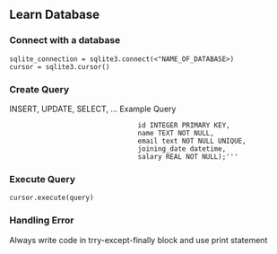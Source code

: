 ## Learn Database

### Connect with a database
~~~
sqlite_connection = sqlite3.connect(<"NAME_OF_DATABASE>)
cursor = sqlite3.cursor()
~~~
### Create Query
INSERT, UPDATE, SELECT, ...
Example Query
~~~ query = '''CREATE TABLE SqliteDb_developers (
                                id INTEGER PRIMARY KEY,
                                name TEXT NOT NULL,
                                email text NOT NULL UNIQUE,
                                joining_date datetime,
                                salary REAL NOT NULL);'''
~~~

### Execute Query
```
cursor.execute(query)
```
### Handling Error
Always write code in trry-except-finally block and use print statement